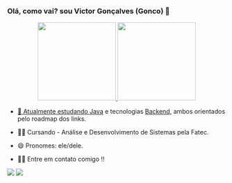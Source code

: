 ### Olá, como vai? sou Victor Gonçalves (Gonco) 👋 

<div align="center">
  <a href="https://github.com/goncoG1T">
  <img height="180em" src="https://github-readme-stats.vercel.app/api?username=goncoG1T&show_icons=true&theme=dark&include_all_commits=true&count_private=true"/>
  <img height="180em" src="https://github-readme-stats.vercel.app/api/top-langs/?username=goncoG1T&layout=compact&langs_count=7&theme=dark"/>
</div>

- 🌱 Atualmente estudando [Java](https://roadmap.sh/java) e tecnologias [Backend](https://roadmap.sh/backend), ambos orientados pelo roadmap dos links. 
- 🐱‍👤 Cursando - Análise e Desenvolvimento de Sistemas pela Fatec. 
- 😄 Pronomes: ele/dele.

- 🙋‍♂️ Entre em contato comigo !!
<div align="left">
 <a href="https://www.linkedin.com/in/victorgonco/" target="_blank"><img src="https://img.shields.io/badge/-LinkedIn-%230077B5?style=for-the-badge&logo=linkedin&logoColor=white" target="_blank"></a>
  <a href = "mailto:victorgoncarmo@gmail.com"><img src="https://img.shields.io/badge/-Gmail-%23333?style=for-the-badge&logo=gmail&logoColor=white" target="_blank"></a>
</div>

